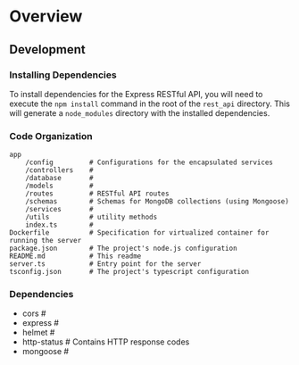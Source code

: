 # Overview


## Development

### Installing Dependencies

To install dependencies for the Express RESTful API, you will need to execute the `npm install` command in the root of the `rest_api` directory. This will generate a `node_modules` directory with the installed dependencies.

### Code Organization
```
app
    /config         # Configurations for the encapsulated services
    /controllers    # 
    /database       #
    /models         #
    /routes         # RESTful API routes
    /schemas        # Schemas for MongoDB collections (using Mongoose)
    /services       #
    /utils          # utility methods
    index.ts        #
Dockerfile          # Specification for virtualized container for running the server
package.json        # The project's node.js configuration
README.md           # This readme
server.ts           # Entry point for the server
tsconfig.json       # The project's typescript configuration
```

### Dependencies
- cors          #
- express       #
- helmet        #
- http-status   # Contains HTTP response codes
- mongoose      #